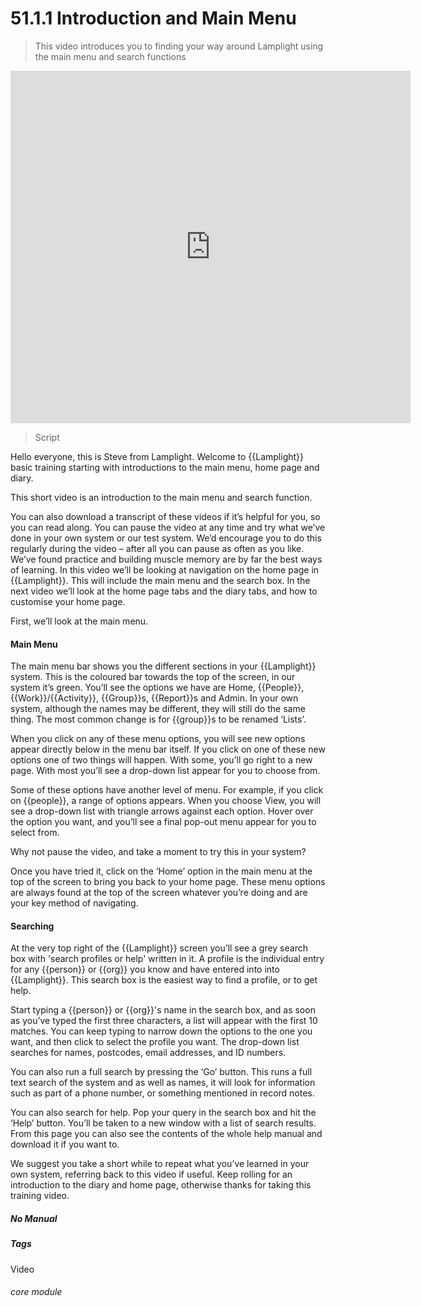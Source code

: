 # 51.1.1 Introduction and Main Menu

> This video introduces you to finding your way around Lamplight using the main menu and search functions

<iframe width="640" height="564" src="https://player.vimeo.com/video/282516727" frameborder="0" allowFullScreen mozallowfullscreen webkitAllowFullScreen></iframe>  


> Script

Hello everyone, this is Steve from Lamplight.  Welcome to {{Lamplight}} basic training starting with introductions to the main menu, home page and diary.

This short video is an introduction to the main menu and search function.

You can also download a transcript of these videos if it’s helpful for you, so you can read along.  You can pause the video at any time and try what we’ve done in your own system or our test system.  We’d encourage you to do this regularly during the video – after all you can pause as often as you like.  We’ve found practice and building muscle memory are by far the best ways of learning.
In this video we’ll be looking at navigation on the home page in {{Lamplight}}.    This will include the main menu and the search box.
In the next video we’ll look at the home page tabs and the diary tabs, and how to customise your home page.

First, we’ll look at the main menu.

#### Main Menu

The main menu bar shows you the different sections in your {{Lamplight}} system.  This is the coloured bar towards the top of the screen, in our system it’s green. You’ll see the options we have are Home, {{People}}, {{Work}}/{{Activity}}, {{Group}}s, {{Report}}s and Admin.  In your own system, although the names may be different, they will still do the same thing.  The most common change is for {{group}}s to be renamed ‘Lists’.  

When you click on any of these menu options, you will see new options appear directly below in the menu bar itself.  If you click on one of these new options one of two things will happen.  With some, you’ll go right to a new page.  With most you’ll see a drop-down list appear for you to choose from.

Some of these options have another level of menu.  For example, if you click on {{people}}, a range of options appears.  When you choose View, you will see a drop-down list with triangle arrows against each option.  Hover over the option you want, and you’ll see a final pop-out menu appear for you to select from.

Why not pause the video, and take a moment to try this in your system?

Once you have tried it, click on the ‘Home’ option in the main menu at the top of the screen to bring you back to your home page.  These menu options are always found at the top of the screen whatever you’re doing and are your key method of navigating.

#### Searching

At the very top right of the {{Lamplight}} screen you’ll see a grey search box with 'search profiles or help' written in it.  A profile is the individual entry for any {{person}} or {{org}} you know and have entered into into {{Lamplight}}.  This search box is the easiest way to find a profile, or to get help.

Start typing a {{person}} or {{org}}'s name in the search box, and as soon as you’ve typed the first three characters, a list will appear with the first 10 matches.  You can keep typing to narrow down the options to the one you want, and then click to select the profile you want.  The drop-down list searches for names, postcodes, email addresses, and ID numbers.

You can also run a full search by pressing the ‘Go’ button. This runs a full text search of the system and as well as names, it will look for information such as part of a phone number, or something mentioned in record notes.

You can also search for help.  Pop your query in the search box and hit the ‘Help’ button.  You’ll be taken to a new window with a list of search results.  From this page you can also see the contents of the whole help manual and download it if you want to.

We suggest you take a short while to repeat what you’ve learned in your own system, referring back to this video if useful. Keep rolling for an introduction to the diary and home page, otherwise thanks for taking this training video.


##### No Manual
##### Tags
Video

###### core module
